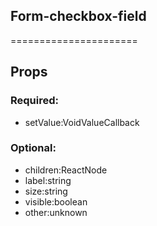 
## Form-checkbox-field
======================
## Props


### Required:
 - setValue:VoidValueCallback<boolean>

### Optional:
 - children:ReactNode
 - label:string
 - size:string
 - visible:boolean
 - other:unknown